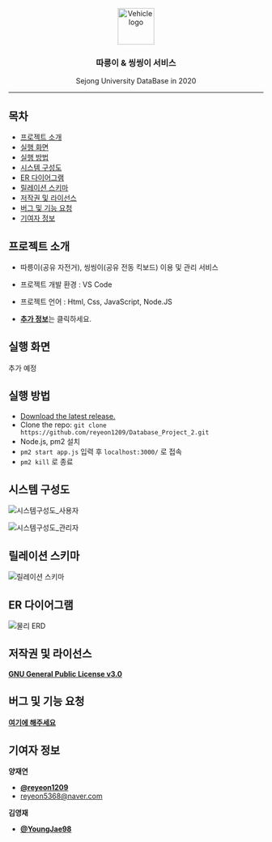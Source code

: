 <p align="center">
  <a href="https://github.com/reyeon1209/Database_Project_2/">
    <img src="https://user-images.githubusercontent.com/46713032/86132151-7cc7b880-bb21-11ea-807a-4788f5f994df.png" alt="Vehicle logo" width="72" height="72">
  </a>
</p>

<h3 align="center">따릉이 & 씽씽이 서비스</h3>

<p align="center">
  Sejong University DataBase in 2020
</p>
   
    
* * *

## 목차

- [프로젝트 소개](#프로젝트-소개)
- [실행 화면](#실행-화면)
- [실행 방법](#실행-방법)
- [시스템 구성도](#시스템-구성도)
- [ER 다이어그램](#ER-다이어그램)
- [릴레이션 스키마](#릴레이션-스키마)
- [저작권 및 라이선스](#저작권-및-라이선스)
- [버그 및 기능 요청](#버그-및-기능-요청)
- [기여자 정보](#기여자-정보)


## 프로젝트 소개

- 따릉이(공유 자전거), 씽씽이(공유 전동 킥보드) 이용 및 관리 서비스

- 프로젝트 개발 환경 : VS Code   
- 프로젝트 언어 : Html, Css, JavaScript, Node.JS
- [**추가 정보**](https://github.com/reyeon1209/Database_Project_2/wiki)는 클릭하세요.    


## 실행 화면
추가 예정


## 실행 방법

- [Download the latest release.](https://github.com/reyeon1209/Database_Project_2/archive/master.zip)
- Clone the repo: `git clone https://github.com/reyeon1209/Database_Project_2.git`
- Node.js, pm2 설치 
- `pm2 start app.js` 입력 후 `localhost:3000/` 로 접속
- `pm2 kill` 로 종료


## 시스템 구성도

![시스템구성도_사용자](https://user-images.githubusercontent.com/46713032/86132883-8271ce00-bb22-11ea-86de-de54438d1d78.jpg)

![시스템구성도_관리자](https://user-images.githubusercontent.com/46713032/86132904-8867af00-bb22-11ea-873e-bb71ebb1a814.jpg)


## 릴레이션 스키마

![릴레이션 스키마](https://user-images.githubusercontent.com/46713032/86138649-b1d80900-bb29-11ea-9720-458b806bf9f5.jpg)


## ER 다이어그램

![물리 ERD](https://user-images.githubusercontent.com/46713032/86138578-9bca4880-bb29-11ea-8e0e-b468b164208a.png)


## 저작권 및 라이선스

[**GNU General Public License v3.0**](https://github.com/reyeon1209/Database_Project_2/blob/master/LICENSE)


## 버그 및 기능 요청

[**여기에 해주세요**](https://github.com/reyeon1209/Database_Project_2/issues)


## 기여자 정보

**양재연**

- [**@reyeon1209**](https://github.com/reyeon1209)   
- <reyeon5368@naver.com>   

**김영재**

- [**@YoungJae98**](https://github.com/YoungJae98)   
